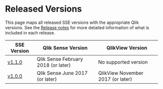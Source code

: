 # Released Versions
This page maps all released SSE versions with the appropriate Qlik versions. See the [Release notes](https://github.com/qlik-oss/server-side-extension/releases) for more detailed information of what is included in each release.

| __SSE Version__ | __Qlik Sense Version__ | __QlikView Version__ |
| ----- | ----- | ----- |
| [v1.1.0](https://github.com/qlik-oss/server-side-extension/releases/tag/v1.1.0) | Qlik Sense February 2018 (or later) | No supported version |
| [v1.0.0](https://github.com/qlik-oss/server-side-extension/releases/tag/v1.0.0) | Qlik Sense June 2017 (or later) | QlikView November 2017 (or later) |
